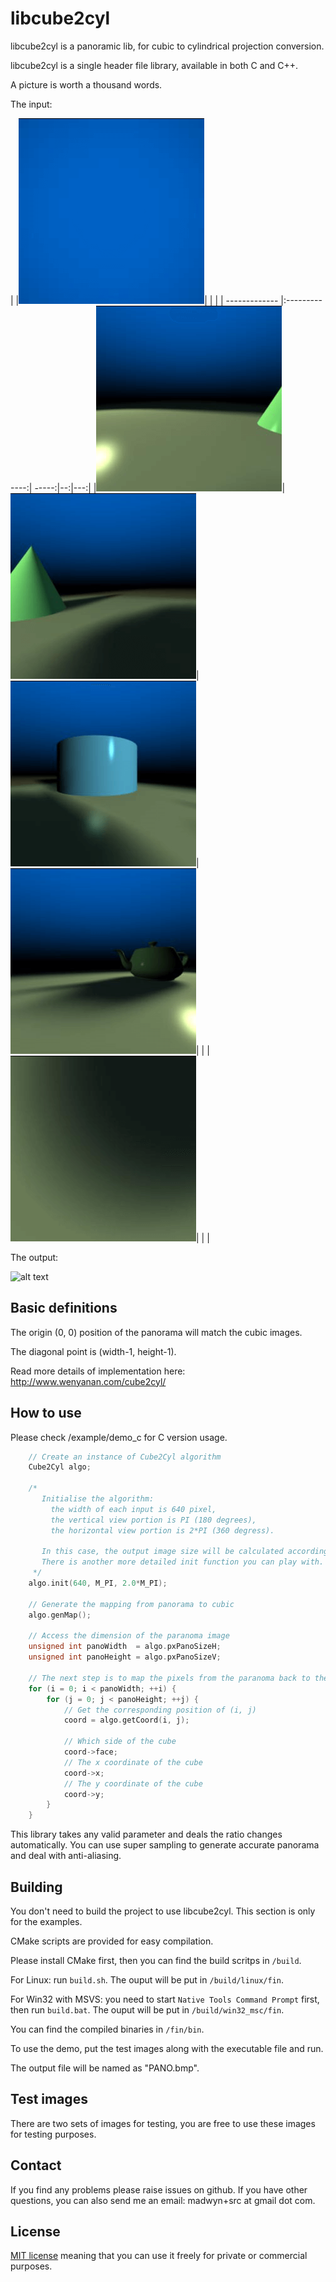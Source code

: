 # libcube2cyl

libcube2cyl is a panoramic lib, for cubic to cylindrical projection conversion.

libcube2cyl is a single header file library, available in both C and C++.

A picture is worth a thousand words.

The input:

| |![alt text](images/TOP.png)| | |
| ------------- |:-------------:| -----:|--:|---:|
|![alt text](images/LEFT.png)|![alt text](images/FRONT.png)|![alt text](images/RIGHT.png)|![alt text](images/BACK.png)|
| |![alt text](images/DOWN.png)| | |

The output:

![alt text](http://paulbourke.net//geometry/transformationprojection/test1_00000.jpg)

## Basic definitions

The origin (0, 0) position of the panorama will match the cubic images.

The diagonal point is (width-1, height-1).

Read more details of implementation here: http://www.wenyanan.com/cube2cyl/


## How to use

Please check /example/demo_c for C version usage.

```c++
    // Create an instance of Cube2Cyl algorithm
    Cube2Cyl algo;

    /*
       Initialise the algorithm:
         the width of each input is 640 pixel,
         the vertical view portion is PI (180 degrees),
         the horizontal view portion is 2*PI (360 degress).

       In this case, the output image size will be calculated accordingly.
       There is another more detailed init function you can play with.
     */
    algo.init(640, M_PI, 2.0*M_PI);
    
    // Generate the mapping from panorama to cubic
    algo.genMap();
    
    // Access the dimension of the paranoma image
    unsigned int panoWidth  = algo.pxPanoSizeH;
    unsigned int panoHeight = algo.pxPanoSizeV;
    
    // The next step is to map the pixels from the paranoma back to the source images
    for (i = 0; i < panoWidth; ++i) {
        for (j = 0; j < panoHeight; ++j) {
            // Get the corresponding position of (i, j)
            coord = algo.getCoord(i, j);

            // Which side of the cube
            coord->face;
            // The x coordinate of the cube
            coord->x;
            // The y coordinate of the cube
            coord->y;
        }
    }
```

This library takes any valid parameter and deals the ratio changes automatically. You can use super sampling to generate accurate panorama and deal with anti-aliasing.


## Building

You don't need to build the project to use libcube2cyl. This section is only for the examples.

CMake scripts are provided for easy compilation.

Please install CMake first, then you can find the build scritps in `/build`.

For Linux: run `build.sh`.
The ouput will be put in `/build/linux/fin`.

For Win32 with MSVS: you need to start `Native Tools Command Prompt` first, then run `build.bat`.
The ouput will be put in `/build/win32_msc/fin`.

You can find the compiled binaries in `/fin/bin`.

To use the demo, put the test images along with the executable file and run.

The output file will be named as "PANO.bmp".


## Test images

There are two sets of images for testing, you are free to use these images for testing purposes.

## Contact

If you find any problems please raise issues on github. If you have other questions, you can also send me an email: madwyn+src at gmail dot com.

## License

[MIT license](https://github.com/madwyn/Cube2Cyl/blob/master/LICENSE) meaning that you can use it freely for private or commercial purposes.
